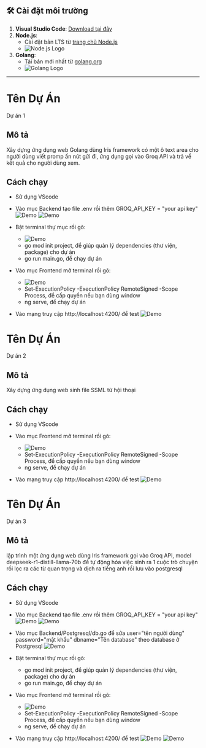 ## 🛠 Cài đặt môi trường
1. **Visual Studio Code**: [Download tại đây](https://code.visualstudio.com/)
2. **Node.js**: 
   - Cài đặt bản LTS từ [trang chủ Node.js](https://nodejs.org/)
   - ![Node.js Logo](https://upload.wikimedia.org/wikipedia/commons/d/d9/Node.js_logo.svg)
3. **Golang**:
   - Tải bản mới nhất từ [golang.org](https://go.dev/dl/)
   - ![Golang Logo](https://go.dev/images/go-logo-blue.svg)

---

# Tên Dự Án 
Dự án 1

## Mô tả
Xây dựng ứng dụng web Golang dùng Iris framework có một ô text area cho người dùng viết promp
ấn nút gửi đi, ứng dụng gọi vào Groq API và trả về kết quả cho người dùng xem. 

## Cách chạy
- Sử dụng VScode
- Vào mục Backend tạo file .env rồi thêm GROQ_API_KEY = "your api key"
![Demo](./Image/1.png)
![Demo](./Image/6.png)
- Bật terminal thự mục rồi gõ: 
    + ![Demo](./Image/2.png)
    + go mod init project, để giúp quản lý dependencies (thư viện, package) cho dự án
    + go run main.go, để chạy dự án

- Vào mục Frontend mở terminal rồi gõ:
    + ![Demo](./Image/4.png)
    + Set-ExecutionPolicy -ExecutionPolicy RemoteSigned -Scope Process, để cấp quyền nếu bạn dùng window
    + ng serve, để chạy dự án 

- Vào mạng truy cập http://localhost:4200/ để test 
![Demo](./Image/3.png)

# Tên Dự Án 
Dự án 2

## Mô tả
Xây dựng ứng dụng web sinh file SSML từ hội thoại

## Cách chạy
- Sử dụng VScode
- Vào mục Frontend mở terminal rồi gõ:
    + ![Demo](./Image/4.png)
    + Set-ExecutionPolicy -ExecutionPolicy RemoteSigned -Scope Process, để cấp quyền nếu bạn dùng window
    + ng serve, để chạy dự án 

- Vào mạng truy cập http://localhost:4200/ để test 
![Demo](./Image/5.png)

# Tên Dự Án 
Dự án 3

## Mô tả
lập trình một ứng dụng web dùng Iris framework gọi vào Groq API, model deepseek-r1-distill-llama-70b để tự động hóa việc sinh ra 1 cuộc trò chuyện rồi lọc ra các từ quan trọng và dịch ra tiếng anh rồi lưu vào postgresql

## Cách chạy
- Sử dụng VScode
- Vào mục Backend tạo file .env rồi thêm GROQ_API_KEY = "your api key"
![Demo](./Image/1.png)
![Demo](./Image/6.png)
- Vào mục Backend/Postgresql/db.go để sửa user="tên người dùng" password="mật khẩu" dbname="Tên database" theo database ở Postgresql
![Demo](./Image/7.png)
- Bật terminal thự mục rồi gõ: 
    + go mod init project, để giúp quản lý dependencies (thư viện, package) cho dự án
    + go run main.go, để chạy dự án

- Vào mục Frontend mở terminal rồi gõ:
    + ![Demo](./Image/4.png)
    + Set-ExecutionPolicy -ExecutionPolicy RemoteSigned -Scope Process, để cấp quyền nếu bạn dùng window
    + ng serve, để chạy dự án 

- Vào mạng truy cập http://localhost:4200/ để test 
![Demo](./Image/8.png)
![Demo](./Image/9.png)